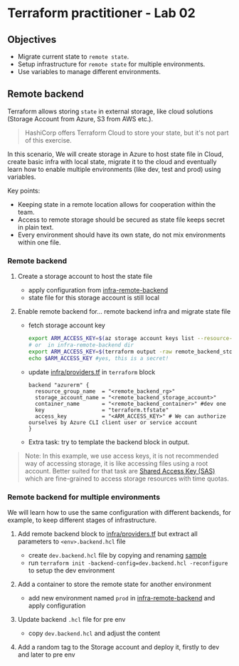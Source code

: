 # Terraform practitioner - Lab 02

## Objectives

- Migrate current state to `remote state`.
- Setup infrastructure for `remote state` for multiple environments.
- Use variables to manage different environments.

## Remote backend

Terraform allows storing `state` in external storage, like cloud solutions (Storage Account from Azure, S3 from AWS etc.).

> HashiCorp offers Terraform Cloud to store your state, but it's not part of this exercise.

In this scenario, We will create storage in Azure to host state file in Cloud, create basic infra with local state,
migrate it to the cloud and eventually learn how to enable multiple environments (like dev, test and prod) using variables.

Key points:
- Keeping state in a remote location allows for cooperation within the team.
- Access to remote storage should be secured as state file keeps secret in plain text.
- Every environment should have its own state, do not mix environments within one file.

### Remote backend

1. Create a storage account to host the state file
   - apply configuration from [infra-remote-backend](./infra-remote-backend/)
   - state file for this storage account is still local

2. Enable remote backend for... remote backend infra and migrate state file
   - fetch storage account key
     ```bash
     export ARM_ACCESS_KEY=$(az storage account keys list --resource-group "<remote_backend_rg>" --account-name "<remote_backend_storage_account>" --query '[0].value' -o tsv)
     # or  in infra-remote-backend dir
     export ARM_ACCESS_KEY=$(terraform output -raw remote_backend_storage_account_access_key1)
     echo $ARM_ACCESS_KEY #yes, this is a secret!
     ```
   - update [infra/providers.tf](./infra/providers.tf) in `terraform` block
     ```hcl
     backend "azurerm" {
       resource_group_name  = "<remote_backend_rg>"
       storage_account_name = "<remote_backend_storage_account>"
       container_name       = "<remote_backend_container>" #dev one
       key                  = "terraform.tfstate"
       access_key           = "<ARM_ACCESS_KEY>" # We can authorize ourselves by Azure CLI client user or service account
     }
     ```
   - Extra task: try to template the backend block in output.

> Note: In this example, we use access keys, it is not recommended way of accessing storage, it is like accessing files using a root account.
> Better suited for that task are [Shared Access Key (SAS)](https://learn.microsoft.com/en-us/azure/storage/common/storage-sas-overview)
> which are fine-grained to access storage resources with time quotas.

### Remote backend for multiple environments

We will learn how to use the same configuration with different backends, for example, to keep different stages of infrastructure.

1. Add remote backend block to [infra/providers.tf](./infra/providers.tf) but extract all parameters to `<env>.backend.hcl` file
   - create `dev.backend.hcl` file by copying and renaming [sample](./infra/sample.backend.hcl)
   - run `terraform init -backend-config=dev.backend.hcl -reconfigure` to setup the dev environment

2. Add a container to store the remote state for another environment
   - add new environment named `prod` in [infra-remote-backend](./infra-remote-backend/main.tf) and apply configuration

3. Update backend `.hcl` file for pre env
   - copy `dev.backend.hcl` and adjust the content

4. Add a random tag to the Storage account and deploy it, firstly to dev and later to pre env
